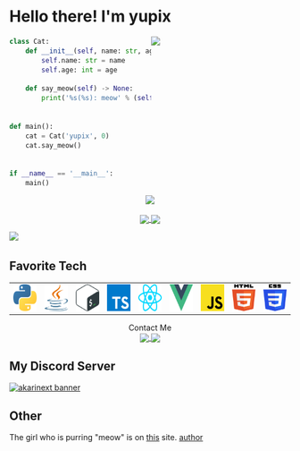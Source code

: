 # Hello there! I'm yupix

<img align="right" width="250px" src="https://s3.akarinext.org/assets/*/yupix/68747470733a2f2f73332e616b6172696e6578742e6f72672f6d6973736b65792f2a2f33343733396163662d336361302d346133382d623734652d6663353233356138323166372e706e67.png" />

```python
class Cat:
    def __init__(self, name: str, age: int):
        self.name: str = name
        self.age: int = age

    def say_meow(self) -> None:
        print('%s(%s): meow' % (self.name, self.age))


def main():
    cat = Cat('yupix', 0)
    cat.say_meow()


if __name__ == '__main__':
    main()

```

<p align="center">
  <img src="https://github-profile-trophy.vercel.app/?username=yupix&theme=onedark&no-frame=true&row=1&&margin-w=20&no-bg=true">

  <p align="center">
    <a href="https://github.com/yupix">
      <img
        align="center"
        height="150em"
        src="https://github-readme-stats.vercel.app/api?username=yupix&show_icons=true&include_all_commits=true&count_private=true&theme=tokyonight"
      />
    </a>
    <a href="https://github.com/yupix">
      <img
        align="center"
        height="150em"
        src="https://github-readme-stats.vercel.app/api/top-langs/?username=yupix&show_icons=true&include_all_commits=true&count_private=true&layout=compact&theme=tokyonight"
      />
    </a>
  </p>
</p>

<img src="https://activity-graph.herokuapp.com/graph?username=yupix&theme=react-dark">

## Favorite Tech

<table>
  <tr>
    <td align="center" width="96">
      <img src="./assets/languages/python.svg" width="48" height="48" alt="python" />
    </td>
    <td align="center" width="96">
      <img src="./assets/languages/java.svg" width="48" height="48" alt="java" />
    </td>
    <td align="center" width="96">
      <img src="./assets/languages/bash-icon.svg" width="48" height="48" alt="bash" />
    </td>
    <td align="center" width="96">
      <img src="./assets/languages/typescript-icon.svg" width="48" height="48" alt="typescript" />
    </td>
    <td align="center" width="96">
      <img src="./assets/languages/react.svg" width="48" height="48" alt="react" />
    </td>
    <td align="center" width="96">
      <img src="./assets/languages/vue.svg" width="48" height="48" alt="vue" />
    </td>
    <td align="center" width="96">
      <img src="./assets/languages/javascript.svg" width="48" height="48" alt="javascript" />
    </td>
    <td align="center" width="96">
      <img src="./assets/languages/html-5.svg" width="48" height="48" alt="html-5" />
    </td>
    <td align="center" width="96">
      <img src="./assets/languages/css-3.svg" width="48" height="48" alt="css-3" />
    </td>
  </tr>
</table>



<p align="center">
Contact Me
<br />
  <a href="https://discord.gg/CcT997U">
    <img align="center" src="https://img.shields.io/badge/Discord-1C1C1C?style=for-the-badge&logo=discord&logoColor=9575cd">
  </a>
  <a href="https://nr.akarinext.org/@yupix">
    <img align="center" src="https://img.shields.io/badge/misskey-1C1C1C?style=for-the-badge">
  </a>
</p>

## My Discord Server

<a href="https://discord.gg/CcT997U">
<img src="https://discordapp.com/api/guilds/530299114387406860/widget.png?style=banner4" alt="akarinext banner"/>
</a>

## Other

The girl who is purring "meow" is on [this](https://www.pixiv.net/artworks/97114638) site. [author](https://twitter.com/40hara)
